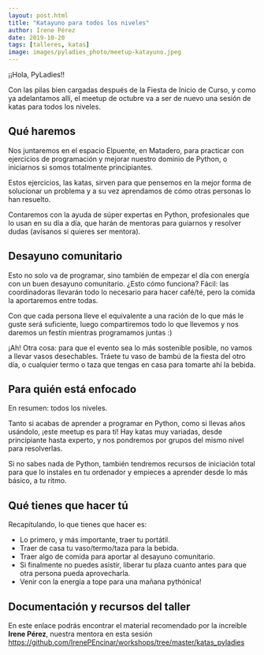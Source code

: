```yaml
---
layout: post.html
title: "Katayuno para todos los niveles"
author: Irene Pérez
date: 2019-10-20
tags: [talleres, katas]
image: images/pyladies_photo/meetup-katayuno.jpeg
---
```


¡¡Hola, PyLadies!!

Con las pilas bien cargadas después de la Fiesta de Inicio de Curso, y como ya adelantamos allí, el meetup de octubre va a ser de nuevo una sesión de katas para todos los niveles.

## Qué haremos

Nos juntaremos en el espacio Elpuente, en Matadero, para practicar con ejercicios de programación y mejorar nuestro dominio de Python, o iniciarnos si somos totalmente principiantes.

Estos ejercicios, las katas, sirven para que pensemos en la mejor forma de solucionar un problema y a su vez aprendamos de cómo otras personas lo han resuelto.

Contaremos con la ayuda de súper expertas en Python, profesionales que lo usan en su día a día, que harán de mentoras para guiarnos y resolver dudas (avísanos si quieres ser mentora).

## Desayuno comunitario

Esto no solo va de programar, sino también de empezar el día con energía con un buen desayuno comunitario. ¿Esto cómo funciona? Fácil: las coordinadoras llevarán todo lo necesario para hacer café/té, pero la comida la aportaremos entre todas.

Con que cada persona lleve el equivalente a una ración de lo que más le guste será suficiente, luego compartiremos todo lo que llevemos y nos daremos un festín mientras programamos juntas :)

¡Ah! Otra cosa: para que el evento sea lo más sostenible posible, no vamos a llevar vasos desechables. Tráete tu vaso de bambú de la fiesta del otro día, o cualquier termo o taza que tengas en casa para tomarte ahí la bebida.

## Para quién está enfocado

En resumen: todos los niveles.

Tanto si acabas de aprender a programar en Python, como si llevas años usándolo, ¡este meetup es para ti! Hay katas muy variadas, desde principiante hasta experto, y nos pondremos por grupos del mismo nivel para resolverlas.

Si no sabes nada de Python, también tendremos recursos de iniciación total para que lo instales en tu ordenador y empieces a aprender desde lo más básico, a tu ritmo.

## Qué tienes que hacer tú

Recapitulando, lo que tienes que hacer es:
- Lo primero, y más importante, traer tu portátil.
- Traer de casa tu vaso/termo/taza para la bebida.
- Traer algo de comida para aportar al desayuno comunitario.
- Si finalmente no puedes asistir, liberar tu plaza cuanto antes para que otra persona pueda aprovecharla.
- Venir con la energía a tope para una mañana pythónica!


## Documentación y recursos del taller

En este enlace podrás encontrar el material recomendado por la increíble **Irene Pérez**, nuestra mentora en esta sesión
https://github.com/IrenePEncinar/workshops/tree/master/katas_pyladies

